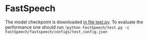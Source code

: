 # FastSpeech

The model checkpoint is downloaded [in file test.py](https://github.com/WhiteTeaDragon/FastSpeech/blob/10c304c7e74e18670f2f41e53910f53c734655a3/test.py#L117). To evaluate the performance one should run ```!python FastSpeech/test.py -c FastSpeech/fastspeech/configs/test_config.json```
